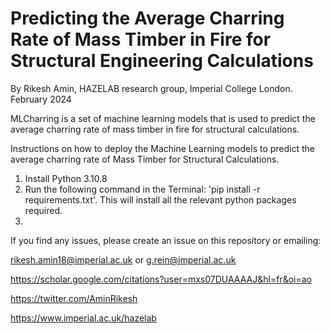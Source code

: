 # Predicting the Average Charring Rate of Mass Timber in Fire for Structural Engineering Calculations 

By Rikesh Amin, HAZELAB  research group, Imperial College London.
February 2024

MLCharring is a set of machine learning models that is used to predict the average charring rate of mass timber in fire for structural calculations. 

Instructions on how to deploy the Machine Learning models to predict the average charring rate of Mass Timber for Structural Calculations.

1. Install Python 3.10.8
2. Run the following command in the Terminal: 'pip install -r requirements.txt'. This will install all the relevant python packages required. 
3. 

If you find any issues, please create an issue on this repository or emailing:

rikesh.amin18@imperial.ac.uk or g.rein@imperial.ac.uk

https://scholar.google.com/citations?user=mxs07DUAAAAJ&hl=fr&oi=ao

https://twitter.com/AminRikesh

https://www.imperial.ac.uk/hazelab
